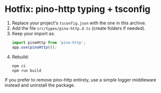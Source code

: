 # Hotfix: pino-http typing + tsconfig

1. Replace your project's `tsconfig.json` with the one in this archive.
2. Add the file `src/types/pino-http.d.ts` (create folders if needed).
3. Keep your import as:
   ```ts
   import pinoHttp from 'pino-http';
   app.use(pinoHttp());
   ```
4. Rebuild:
   ```bash
   npm ci
   npm run build
   ```

If you prefer to remove pino-http entirely, use a simple logger middleware instead and uninstall the package.
